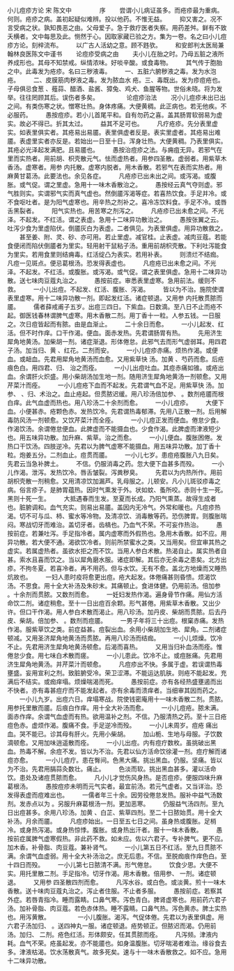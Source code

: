 <!-- { "loadSidebar": true } -->
小儿痘疹方论 宋 陈文中
　　
　　序
　　尝谓小儿病证虽多。而疮疹最为重病。何则。疮疹之病。盖初起疑似难辨。投以他药。不惟无益。
　　抑又害之。况不言受病之状。孰知畏恶之由。父母爱子。急于救疗医者失察。用药差舛。鲜有不致夭横者。文中每思及此。恻然于心。因取家藏已验之方。集为一卷。名之曰小儿痘疹方论。刻梓流布。
　　以广古人活幼之意。顾不韪欤。
　　和安郎判太医局兼翰林良医陈文中谨书
　　论痘疹受病之由
　　夫小儿在胎之时。乃母五脏之液所养成形也。其母不知禁戒。纵情浓味。好啖辛酸。或食毒物。
　　其气传于胞胎之中。此毒发为疮疹。名曰三秽液毒。
　　一、五脏六腑秽液之毒。发为水泡疮。
　　二、皮膜筋肉秽液之毒。发为脓血水 疮。三、毒既出。发为疹痘疮也。子母俱忌食葱 、薤蒜、醋酒、盐酱、獐兔、鸡犬、鱼腥等物。世俗未晓。将为发举。往往罔顾其后。误伤者多矣。
　　
　　论痘疹治法
　　况小儿痘疹未出已出之间。有类伤寒之状。憎寒壮热。身体疼痛。大便黄稠。此正病也。若无他疾。不必服药。
　　愚按痘疹。若小儿首尾平和。自有勿药之喜。盖其肠胃软弱易为虚实。故必不得已。折其太过。
　　益其不足可也。
　　凡疗疮疹。先分表里虚实。如表里俱实者。其疮易出易靥。表里俱虚者反是。表实里虚者。其疮易出难靥。表虚里实者亦反是。若始出一日至十日。浑身壮热。大便黄稠。乃表里俱实。其疮必光泽起发满肥。且易靥也。
　　愚按治痘疹之法。与痈疽无异。若邪气在里而实热者。用前胡、枳壳散元气。怯而虚热者。用参四圣散。虚弱者。用紫草木香汤。虚寒者。用参 内托散。虚寒内脱者。用木香散。若邪气在表而实热者。用麻黄甘葛汤。此要法也。余见各症。
　　凡疮疹已出未出之间。或泻渴。或腹胀。或气促。谓之里虚。急用十一味木香散治之。
　　愚按经云真气夺则虚。邪气胜则实。实谓邪气实而真气虚也。然倒靥泻渴等症。若喜热饮食。手足并冷。或不食呕吐者。是为阳气虚寒也。用辛热之剂补之。喜冷冻饮料食。手足不冷。或唇舌黑裂者。
　　阳气实热也。用苦寒之剂泻之。
　　凡疮疹已出未愈之间。不光泽。不起发。不红活。谓之表虚。急用十二味异功散治之。
　　愚按张翼之云。吐泻少食为里虚陷伏。倒靥灰白为表虚。二者俱见。为表里俱虚。用异功散救之。
　　甚至姜、附、灵、砂、亦可用。若止里虚。减官桂。止表虚。减肉豆蔻。若能食便闭而陷伏倒靥者为里实。轻用射干鼠粘子汤。重用前胡枳壳散。下利吐泻能食为里实。若用食里则结痈毒。红活绽凸为表实。若用补表。
　　则溃烂不结痂。凡痘一见斑点。便忌葛根汤。恐发得表虚也。
　　凡痘疮已出未愈之间。不光泽。不起发。不红活。或腹胀。或泻渴。或气促。谓之表里俱虚。急用十二味异功散。送七味肉豆蔻丸治之。
　　愚按前症。审悉表里虚寒。急用前法。缓则不救。
　　一小儿出痘。不起发、红活、腹胀、泻渴。
　　皆以为不治。施院使谓表里虚寒。用十二味异功散一剂。即起发红活。诸症顿退。又用参 内托散贯脓而靥。
　　儒者薛戒甫子五岁。出痘三四日。下紫血。日数滴。至八日不止而疮不起。御医钱春林谓脾气虚寒。用木香散二剂。用丁香十一粒。人参五钱。一日服之。次日痘皆起而有脓。由是血渐止。
　　二十余日而愈。
　　一小儿起发、红活。但不时作痒。口干作渴。便血。面赤发热。先君谓肠胃有热。
　　先用济生犀角地黄汤。加柴胡一剂。诸症渐退。形体倦怠。此邪气去而形气虚弱耳。用四君子汤。加当归、黄 、红花。二剂而安。
　　一小儿痘疹赤痛。烦热作渴。或便血。或衄血。先君用犀角地黄汤而血愈。又用紫草快 汤。加黄 、芍药而愈。后疮痕色白。用四君、归、 治之而痊。
　　一小儿出痘吐血。其痘赤痛如锥。或疮出血。余谓肝火炽盛。用小柴胡汤加生地一剂。随用济生犀角地黄汤一剂顿愈。又用芹菜汁而痊。
　　一小儿痘疮下血而不起发。先君谓气血不足。用紫草快 汤。加参、 、归、术治之。血止疮起。但贯脓迟缓。用八珍汤倍加参、 。数剂疮靥而根白痒。此气血虚而热也。用八珍汤二十余剂而愈。
　　一小儿痘疹。
　　大便下血。小便甚赤。疮颗色赤。发热饮冷。先君谓热毒郁滞。先用八正散一剂。后用解毒防风汤一剂顿愈。又饮芹菜汁而全痊。
　　一小儿痘正发而便血。倦怠少食。作渴饮汤。余谓倦怠便血。此脾虚而不能摄血也。少食作渴。此脾虚而津液短少也。用五味异功散。加升麻、紫草。治之而愈。
　　一小儿便血。腹胀困倦。发热口干饮汤。四肢逆冷。先君以为脾气虚寒不能摄血。用五味异功散。加丁香十粒。炮姜五分。二剂血止。痘贯而靥。
　　一小儿七岁。患痘疮腹胀八九日矣。先君云当急补脾土。
　　不信。仍服消毒之药。忽大便下血甚多而殁。
　　一小儿作渴。泄泻。发热饮冷。唇舌皱裂。泻粪秽臭。
　　先君以为内热所作。用前胡枳壳散一剂稍愈。又用清凉饮加漏芦。乳母服之。儿顿安。凡小儿斑驳疹毒之病。俗言疹子。是肺胃蕴热。因时气熏发于外。状如蚊、蚤所咬。赤则十生一死。黑则十死一生。
　　大抵遇春而生发。至夏而长成。乃阳气熏蒸。故得生成者也。脏腑调和。血气充实。则易出易靥。盖因内无冷气。外常和暖也。凡痘疹热渴。切不可与瓜、柿、蜜水等冷物。及清凉饮、消毒散等药。恐伤脾胃。则腹胀喘闷。寒战切牙而难治。盖切牙者。齿槁也。乃血气不荣。不可妄作热治。
　　愚按前症。若兼吐泻。手足指冷者。属内虚寒而外假热也。急用木香散。如不应。用异功散。若大便不通。渴欲饮冷者。则前所禁蜜水之类。又当用矣。但宜审其热之虚实。若属虚热者。虽欲水拒之而不饮。当用人参白术散。热渴自止。属实热者自甚。索水且喜而饮之。当以犀角磨水服。诸症即解。其后亦无余毒之患矣。北方出疹。不拘冬夏。若喜冷者。再不用药。但与水饮。无有不愈。盖北方地燥而又睡热炕故也。
　　一妇人患时疫将愈更出痘。疮大起发。体倦痛甚则昏愦。烦渴饮汤。不思食。用十全大补汤及朱砂末。其痛顿止。食进体健。仍用前汤。倍加参 。十余剂而贯脓。又数剂而愈。
　　一妊妇发热作渴。遍身骨节作痛。用仙方活命饮二剂。诸症稍愈。至十一日出痘百余颗。形气甚倦。用紫草木香散。又出少许。但口干作渴。用人参白术散而渴止。用八珍汤。加丹皮、柴胡而贯脓。后去丹皮、柴胡。倍加参、 。数剂而痘靥。
　　一男子年将三十出痘。根窠赤痛。发热作渴。服紫草饮之类。前症益甚。痘裂出血。余用小柴胡加生地、犀角。二剂诸症顿减。又用圣济犀角地黄汤而贯脓。再用八珍汤而结痂。
　　一小儿烦燥。饮冷不止。先君用济生犀角地黄汤顿愈。后渴而喜热。
　　又用当归补血汤而痊。惟倦怠少食。用七味白术散而瘥。
　　一小儿患此。饮冷不止。或痘胀痛。先君用济生犀角地黄汤。并芹菜汁而顿愈。
　　凡痘疹出不快。多属于虚。若误谓热毒壅盛。妄用宣利之剂。致脏腑受冷。荣卫涩滞。不能运达肌肤。则疮不能起发。充满后不结实。或痂痒塌。烦燥喘渴而死。
　　愚按前症。亦有各经热盛壅遏而出不快者。亦有毒甚痘疔而不能发起者。亦有余毒而溃痒者。当细审其因而药之。
　　一小儿九岁。出痘六日。痒塌寒战。院使钱密庵用十一味木香散二剂。贯脓。用参托里散而靥。后痕白作痒。用十全大补汤而愈。
　　一小儿痘疮。脓未满。面赤作痒。余谓气血虚而有热。欲用温补之剂。不信。乃服清热之药。至十三日疮痘色赤。虚烦作渴。腹痛不食。手足逆冷而殁。
　　一小儿未周岁。痘疮 痛出血。哭不能已。诊其母有肝火。先用小柴胡。
　　加山栀、生地与母服。子饮数滴顿愈。又用加味逍遥散而痊。
　　一小儿出痘。内有痘疔数枚。虽挑破出黑血。热毒不解。余痘不发。皆以为不治。先君以仙方活命饮徐灌一剂。痘疔解而诸痘亦愈。
　　一小儿痘疔。患在臀间。色黑大痛。挑出黑血。仍服。坚痛。皆以为不治。先君用膈蒜灸数壮。痛止。
　　色淡而软。挑出黑血甚多。灌以活命饮。患处及诸痘贯脓而愈。
　　凡小儿才觉伤风身热。是否痘疹。便服四味升麻葛根汤。
　　愚按痘疹未明而元气实者。最宜前汤。若元气虚者。又当详治。恐发得表虚而痘难出也。
　　一儒者年三十余。因劳役倦怠发热。服补中益气汤数剂。发赤点以为 。另服升麻葛根汤一剂。更加恶寒。
　　仍服益气汤四剂。至九日出痘甚多。余用八珍汤。加黄 、白芷、紫草四剂。至二十日脓始贯。用十全大补汤。月余而靥。
　　凡痘疹始出。一日至五七日之间。虽身热或腹胀。足梢冷。或身热泻渴。或身热惊悸。腹胀。或身热出汗者。服十一味木香散。
　　愚按前症属脾气虚寒假热。非此药不救。如未应。佐以六君子。专补脾气。更不应。加木香。补骨脂、肉豆蔻。兼补肾气。
　　一小儿第五日不红活。至九日贯脓不满。余谓气血虚弱。用十全大补汤治之。庶无后患。不信。至脱痂痕作痒色白。至十四日而殁。
　　一小儿第七日脓清不满。形气倦怠。
　　饮食少思。大便不实。用托里散二剂。手足指冷。切牙作渴。用木香散。倍用参、 一剂。诸症顿退。
　　又用参 四圣散四剂而愈。
　　凡泻水谷。或白色。或淡黄。煎十一味木香散。送十味肉豆蔻丸治之。泻止者住服。不止者多服。
　　愚按前症。若察其外症。若唇青指冷。睡而露睛。口鼻气寒。泻色青白。脾肾虚寒也。用前药六君子汤。加补骨脂、肉豆蔻。若色赤体热。睡不露睛。口鼻气热。泻色黄赤。脾土实热也。用泻黄散。
　　
　　一小儿腹胀。渴泻。气促体倦。先君以为表里俱虚。用六君子汤加归、 。送四神丸一服。诸症顿退。疮势顿正。但脓迟而渴。仍用前汤。加归、 二剂。疮色红活。形体颇安。任其贯脓而痊。
　　凡泻频。津液内耗。血气不荣。疮虽起发。亦不能靥也。如身温腹胀。切牙喘渴者难治。缘谷食去多。津液枯渴。饮水荡散真气。故多死矣。速与十一味木香散救之。如不应。急用十二味异功散。
